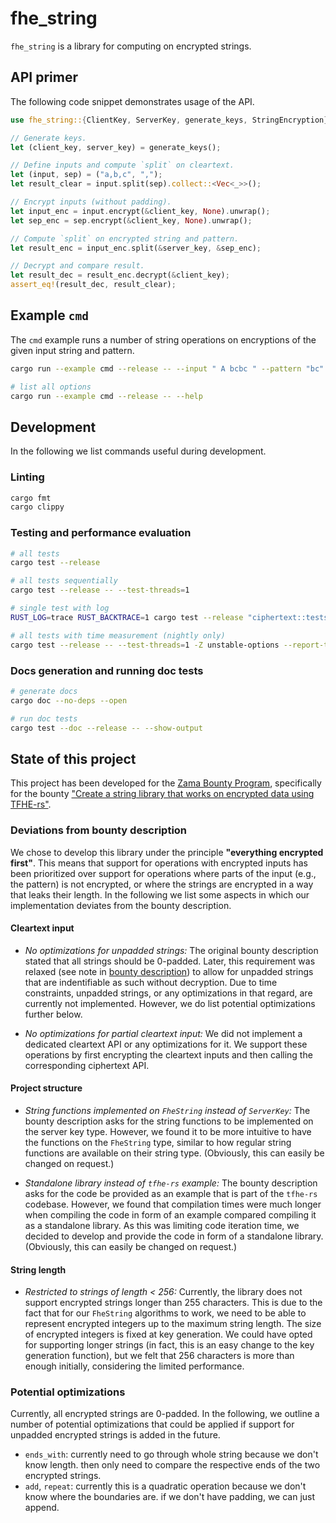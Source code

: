 # fhe_string

`fhe_string` is a library for computing on encrypted strings.

## API primer
The following code snippet demonstrates usage of the API.
```rust
use fhe_string::{ClientKey, ServerKey, generate_keys, StringEncryption};

// Generate keys.
let (client_key, server_key) = generate_keys();

// Define inputs and compute `split` on cleartext.
let (input, sep) = ("a,b,c", ",");
let result_clear = input.split(sep).collect::<Vec<_>>();

// Encrypt inputs (without padding).
let input_enc = input.encrypt(&client_key, None).unwrap();
let sep_enc = sep.encrypt(&client_key, None).unwrap();

// Compute `split` on encrypted string and pattern.
let result_enc = input_enc.split(&server_key, &sep_enc);

// Decrypt and compare result.
let result_dec = result_enc.decrypt(&client_key);
assert_eq!(result_dec, result_clear);
```

## Example `cmd`

The `cmd` example runs a number of string operations on encryptions of the given input string and pattern.
```bash
cargo run --example cmd --release -- --input " A bcbc " --pattern "bc"

# list all options
cargo run --example cmd --release -- --help
```

## Development

In the following we list commands useful during development.

### Linting
```bash
cargo fmt
cargo clippy
```

### Testing and performance evaluation
```bash
# all tests
cargo test --release

# all tests sequentially
cargo test --release -- --test-threads=1

# single test with log
RUST_LOG=trace RUST_BACKTRACE=1 cargo test --release "ciphertext::tests::insert::add" -- --nocapture --exact

# all tests with time measurement (nightly only)
cargo test --release -- --test-threads=1 -Z unstable-options --report-time
```

### Docs generation and running doc tests
```bash
# generate docs
cargo doc --no-deps --open

# run doc tests
cargo test --doc --release -- --show-output
```

## State of this project

This project has been developed for the [Zama Bounty Program](https://github.com/zama-ai/bounty-program), specifically for the bounty ["Create a string library that works on encrypted data using TFHE-rs"](https://github.com/zama-ai/bounty-program/issues/80).

### Deviations from bounty description

We chose to develop this library under the principle **"everything encrypted first"**. This means that support for operations with encrypted inputs has been prioritized over support for operations where parts of the input (e.g., the pattern) is not encrypted, or where the strings are encrypted in a way that leaks their length.
In the following we list some aspects in which our implementation deviates from the bounty description.

#### Cleartext input

- *No optimizations for unpadded strings:* The original bounty description stated that all strings should be 0-padded. Later, this requirement was relaxed (see note in [bounty description](https://github.com/zama-ai/bounty-program/issues/80)) to allow for unpadded strings that are indentifiable as such without decryption. Due to time constraints, unpadded strings, or any optimizations in that regard, are currently not implemented. However, we do list potential optimizations further below.

- *No optimizations for partial cleartext input:* We did not implement a dedicated cleartext API or any optimizations for it. We support these operations by first encrypting the cleartext inputs and then calling the corresponding ciphertext API.

#### Project structure

- *String functions implemented on `FheString` instead of `ServerKey`:* The bounty description asks for the string functions to be implemented on the server key type. However, we found it to be more intuitive to have the functions on the `FheString` type, similar to how regular string functions are available on their string type. (Obviously, this can easily be changed on request.)

- *Standalone library instead of `tfhe-rs` example:* The bounty description asks for the code be provided as an example that is part of the `tfhe-rs` codebase. However, we found that compilation times were much longer when compiling the code in form of an example compared compiling it as a standalone library. As this was limiting code iteration time, we decided to develop and provide the code in form of a standalone library. (Obviously, this can easily be changed on request.)

#### String length

- *Restricted to strings of length < 256:* Currently, the library does not support encrypted strings longer than 255 characters. This is due to the fact that for our `FheString` algorithms to work, we need to be able to represent encrypted integers up to the maximum string length. The size of encrypted integers is fixed at key generation. We could have opted for supporting longer strings (in fact, this is an easy change to the key generation function), but we felt that 256 characters is more than enough initially, considering the limited performance.

### Potential optimizations

Currently, all encrypted strings are 0-padded.
In the following, we outline a number of potential optimizations that could be applied if support for unpadded encrypted strings is added in the future.

- `ends_with`: currently need to go through whole string because we don't know
  length. then only need to compare the respective ends of the two encrypted
  strings.
- `add`, `repeat`: currently this is a quadratic operation because we don't know
  where the boundaries are. if we don't have padding, we can just append.
